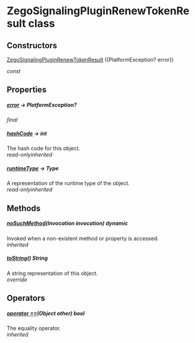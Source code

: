 


# ZegoSignalingPluginRenewTokenResult class













## Constructors

[ZegoSignalingPluginRenewTokenResult](../zego_uikit_prebuilt_live_audio_room/ZegoSignalingPluginRenewTokenResult/ZegoSignalingPluginRenewTokenResult.md) ({PlatformException? error})

  _const_ 


## Properties

##### [error](../zego_uikit_prebuilt_live_audio_room/ZegoSignalingPluginRenewTokenResult/error.md) &#8594; PlatformException?



  
_<span class="feature">final</span>_



##### [hashCode](../zego_uikit_prebuilt_live_audio_room/ZegoSignalingPluginRenewTokenResult/hashCode.md) &#8594; int



The hash code for this object.  
_<span class="feature">read-only</span><span class="feature">inherited</span>_



##### [runtimeType](../zego_uikit_prebuilt_live_audio_room/ZegoSignalingPluginRenewTokenResult/runtimeType.md) &#8594; Type



A representation of the runtime type of the object.  
_<span class="feature">read-only</span><span class="feature">inherited</span>_





## Methods

##### [noSuchMethod](../zego_uikit_prebuilt_live_audio_room/ZegoSignalingPluginRenewTokenResult/noSuchMethod.md)(Invocation invocation) dynamic



Invoked when a non-existent method or property is accessed.  
_<span class="feature">inherited</span>_



##### [toString](../zego_uikit_prebuilt_live_audio_room/ZegoSignalingPluginRenewTokenResult/toString.md)() String



A string representation of this object.  
_<span class="feature">override</span>_





## Operators

##### [operator ==](../zego_uikit_prebuilt_live_audio_room/ZegoSignalingPluginRenewTokenResult/operator_equals.md)(Object other) bool



The equality operator.  
_<span class="feature">inherited</span>_















